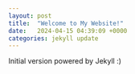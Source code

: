 ```yaml
---
layout: post
title:  "Welcome to My Website!"
date:   2024-04-15 04:39:09 +0000
categories: jekyll update
---
```


Initial version powered by Jekyll :)